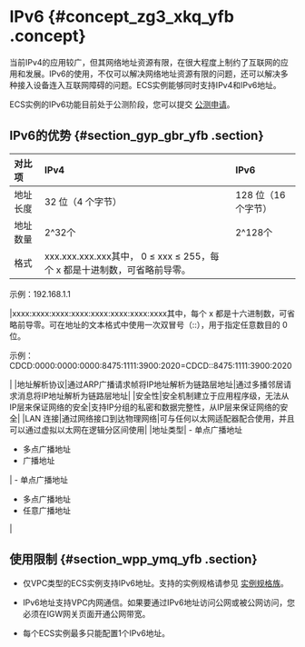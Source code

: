 # IPv6 {#concept_zg3_xkq_yfb .concept}

当前IPv4的应用较广，但其网络地址资源有限，在很大程度上制约了互联网的应用和发展。IPv6的使用，不仅可以解决网络地址资源有限的问题，还可以解决多种接入设备连入互联网障碍的问题。ECS实例能够同时支持IPv4和IPv6地址。

ECS实例的IPv6功能目前处于公测阶段，您可以提交 [公测申请](https://page.aliyun.com/form/act608662110/index.htm)。

## IPv6的优势 {#section_gyp_gbr_yfb .section}

|对比项|IPv4|IPv6|
|:--|:---|:---|
|地址长度|32 位（4 个字节）|128 位（16 个字节）|
|地址数量|2^32个|2^128个|
|格式|xxx.xxx.xxx.xxx其中， 0 ≤ xxx ≤ 255，每个 x 都是十进制数，可省略前导零。

示例：192.168.1.1

|xxxx:xxxx:xxxx:xxxx:xxxx:xxxx:xxxx:xxxx其中，每个 x 都是十六进制数，可省略前导零。可在地址的文本格式中使用一次双冒号（::），用于指定任意数目的 0 位。

示例：CDCD:0000:0000:0000:8475:1111:3900:2020=CDCD::8475:1111:3900:2020

|
|地址解析协议|通过ARP广播请求帧将IP地址解析为链路层地址|通过多播邻居请求消息将IP地址解析为链路层地址|
|安全性|安全机制建立于应用程序级，无法从IP层来保证网络的安全|支持IP分组的私密和数据完整性，从IP层来保证网络的安全|
|LAN 连接|通过网络接口到达物理网络|可与任何以太网适配器配合使用，并且可以通过虚拟以太网在逻辑分区间使用|
|地址类型| -   单点广播地址
-   多点广播地址
-   广播地址

 | -   单点广播地址
-   多点广播地址
-   任意广播地址

 |

## 使用限制 {#section_wpp_ymq_yfb .section}

-   仅VPC类型的ECS实例支持IPv6地址。支持的实例规格请参见 [实例规格族](cn.zh-CN/产品简介/实例规格族.md#)。

-   IPv6地址支持VPC内网通信。如果要通过IPv6地址访问公网或被公网访问，您必须在IGW网关页面开通公网带宽。

-   每个ECS实例最多只能配置1个IPv6地址。


